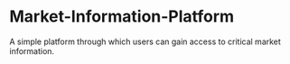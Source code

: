 # Market-Information-Platform
A simple platform through which users can gain access to critical market information.
